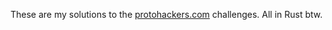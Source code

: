 These are my solutions to the [protohackers.com](https://protohackers.com) challenges. All in Rust btw.
